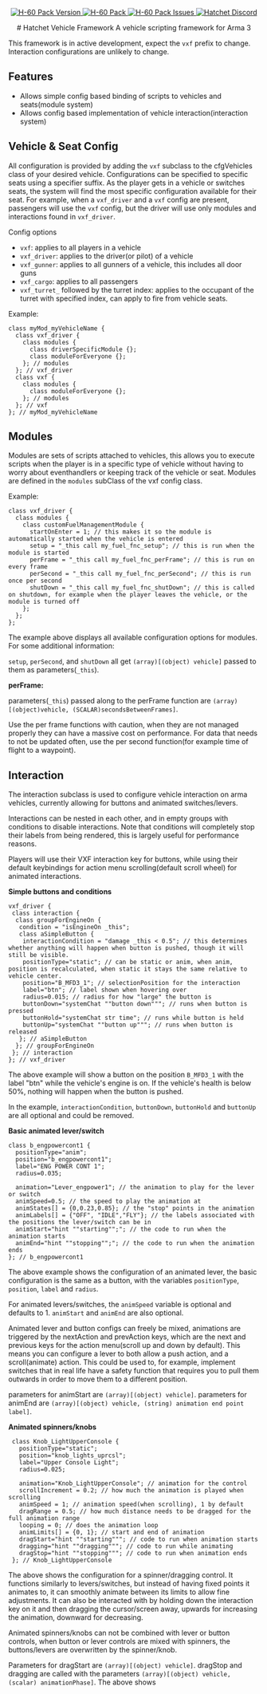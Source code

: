 <p align="center">
    <a href="https://github.com/Project-Hatchet/Interaction-Framework/releases">
        <img src="https://img.shields.io/badge/Version-0.2.0-blue.svg?style=flat-square" alt="H-60 Pack Version">
    </a>
    <a href="https://steamcommunity.com/sharedfiles/filedetails/?id=2941986336">
        <img src="https://img.shields.io/steam/downloads/2941986336" alt="H-60 Pack" >
    </a>
    <a href="https://github.com/Project-Hatchet/Interaction-Framework/issues">
        <img src="https://img.shields.io/github/issues-raw/Project-Hatchet/interaction-framework.svg?label=Issues" alt="H-60 Pack Issues">
    </a>
    <a href="https://discord.gg/58Pt5EGjvQ">
        <img src="https://img.shields.io/discord/487939925938012161.svg?label=Discord&colorB=7683D5" alt="Hatchet Discord">
    </a>
</p>
<p align="center">
# Hatchet Vehicle Framework
A vehicle scripting framework for Arma 3

This framework is in active development, expect the `vxf` prefix to change. Interaction configurations are unlikely to change.

## Features
 - Allows simple config based binding of scripts to vehicles and seats(module system)
 - Allows config based implementation of vehicle interaction(interaction system)

## Vehicle & Seat Config
All configuration is provided by adding the `vxf` subclass to the cfgVehicles class of your desired vehicle.
Configurations can be specified to specific seats using a specifier suffix. As the player gets in a vehicle or switches seats, the system will find the most specific configuration available for their seat. For example, when a `vxf_driver` and a `vxf` config are present, passengers will use the `vxf` config, but the driver will use only modules and interactions found in `vxf_driver`.

Config options
 - `vxf`: applies to all players in a vehicle
 - `vxf_driver`: applies to the driver(or pilot) of a vehicle
 - `vxf_gunner`: applies to all gunners of a vehicle, this includes all door guns
 - `vxf_cargo`: applies to all passengers
 - `vxf_turret_` followed by the turret index: applies to the occupant of the turret with specified index, can apply to fire from vehicle seats.

Example:
```
class myMod_myVehicleName {
  class vxf_driver {
    class modules {
      class driverSpecificModule {};
      class moduleForEveryone {};
    }; // modules
  }; // vxf_driver
  class vxf {
    class modules {
      class moduleForEveryone {};
    }; // modules
  }; // vxf
}; // myMod_myVehicleName
```
## Modules
Modules are sets of scripts attached to vehicles, this allows you to execute scripts when the player is in a specific type of vehicle without having to worry about eventhandlers or keeping track of the vehicle or seat.
Modules are defined in the `modules` subClass of the vxf config class.

Example:
```
class vxf_driver {
  class modules {
    class customFuelManagementModule {
      startOnEnter = 1; // this makes it so the module is automatically started when the vehicle is entered
      setup = "_this call my_fuel_fnc_setup"; // this is run when the module is started
      perFrame = "_this call my_fuel_fnc_perFrame"; // this is run on every frame
      perSecond = "_this call my_fuel_fnc_perSecond"; // this is run once per second
      shutDown = "_this call my_fuel_fnc_shutDown"; // this is called on shutdown, for example when the player leaves the vehicle, or the module is turned off
    };
  };
};
```

The example above displays all available configuration options for modules. For some additional information:

`setup`, `perSecond`, and `shutDown` all get `(array)[(object) vehicle]` passed to them as parameters(`_this`).

**perFrame:**

parameters(`_this`) passed along to the perFrame function are `(array)[(object)vehicle, (SCALAR)secondsBetweenFrames]`.

Use the per frame functions with caution, when they are not managed properly they can have a massive cost on performance. For data that needs to not be updated often, use the per second function(for example time of flight to a waypoint).

## Interaction
The interaction subclass is used to configure vehicle interaction on arma vehicles, currently allowing for buttons and animated switches/levers.

Interactions can be nested in each other, and in empty groups with conditions to disable interactions. Note that conditions will completely stop their labels from being rendered, this is largely useful for performance reasons.

Players will use their VXF interaction key for buttons, while using their default keybindings for action menu scrolling(default scroll wheel) for animated interactions.

**Simple buttons and conditions**
```
vxf_driver {
 class interaction {
  class groupForEngineOn {
   condition = "isEngineOn _this";
   class aSimpleButton {
    interactionCondition = "damage _this < 0.5"; // this determines whether anything will happen when button is pushed, though it will still be visible.
    positionType="static"; // can be static or anim, when anim, position is recalculated, when static it stays the same relative to vehicle center.
    position="B_MFD3_1"; // selectionPosition for the interaction
    label="btn"; // label shown when hovering over
    radius=0.015; // radius for how "large" the button is
    buttonDown="systemChat ""button down"""; // runs when button is pressed
    buttonHold="systemChat str time"; // runs while button is held
    buttonUp="systemChat ""button up"""; // runs when button is released
   }; // aSimpleButton
  }; // groupForEngineOn
 }; // interaction
}; // vxf_driver
```
The above example will show a button on the position `B_MFD3_1` with the label "btn" while the vehicle's engine is on. If the vehicle's health is below 50%, nothing will happen when the button is pushed.

In the example, `interactionCondition`, `buttonDown`, `buttonHold` and `buttonUp` are all optional and could be removed.

**Basic animated lever/switch**

```
class b_engpowercont1 {
  positionType="anim";
  position="b_engpowercont1";
  label="ENG POWER CONT 1";
  radius=0.035;

  animation="Lever_engpower1"; // the animation to play for the lever or switch
  animSpeed=0.5; // the speed to play the animation at
  animStates[] = {0,0.23,0.85}; // the "stop" points in the animation
  animLabels[] = {"OFF", "IDLE","FLY"}; // the labels associated with the positions the lever/switch can be in
  animStart="hint ""starting"";"; // the code to run when the animation starts
  animEnd="hint ""stopping"";"; // the code to run when the animation ends
}; // b_engpowercont1
```
The above example shows the configuration of an animated lever, the basic configuration is the same as a button, with the variables `positionType`, `position`, `label` and `radius`.

For animated levers/switches, the `animSpeed` variable is optional and defaults to 1. `animStart` and `animEnd` are also optional.

Animated lever and button configs can freely be mixed, animations are triggered by the nextAction and prevAction keys, which are the next and previous keys for the action menu(scroll up and down by default). This means you can configure a lever to both allow a push action, and a scroll(animate) action. This could be used to, for example, implement switches that in real life have a safety function that requires you to pull them outwards in order to move them to a different position.

parameters for animStart are `(array)[(object) vehicle]`. parameters for animEnd are `(array)[(object) vehicle, (string) animation end point label]`.

**Animated spinners/knobs**
```
 class Knob_LightUpperConsole {
   positionType="static";
   position="knob_lights_uprcsl";
   label="Upper Console Light";
   radius=0.025;

   animation="Knob_LightUpperConsole"; // animation for the control
   scrollIncrement = 0.2; // how much the animation is played when scrolling
   animSpeed = 1; // animation speed(when scrolling), 1 by default
   dragRange = 0.5; // how much distance needs to be dragged for the full animation range
   looping = 0; // does the animation loop
   animLimits[] = {0, 1}; // start and end of animation
   dragStart="hint ""starting"""; // code to run when animation starts
   dragging="hint ""dragging"""; // code to run while animating
   dragStop="hint ""stopping"""; // code to run when animation ends
 }; // Knob_LightUpperConsole
```

The above shows the configuration for a spinner/dragging control. It functions similarly to levers/switches, but instead of having fixed points it animates to, it can smoothly animate between its limits to allow fine adjustments. It can also be interacted with by holding down the interaction key on it and then dragging the cursor/screen away, upwards for increasing the animation, downward for decreasing.

Animated spinners/knobs can not be combined with lever or button controls, when button or lever controls are mixed with spinners, the buttons/levers are overwritten by the spinner/knob.

Parameters for dragStart are `(array)[(object) vehicle]`. dragStop and dragging are called with the parameters `(array)[(object) vehicle, (scalar) animationPhase]`.
The above shows
